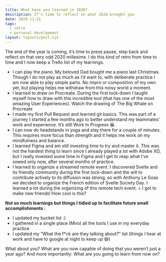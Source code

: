 ```yaml
---
title: What have you learned in 2020?
description: IT's time to reflect on what 2020 brought you
date: 2020-11-21
tags:
  - retro
  - personal development
layout: layouts/post.njk
---
```



The end of the year is coming, it’s time to press pause, step back and reflect on that very odd 2020 millesime. I do this kind of retro from time to time and I now keep a Trello list of my learnings.  

* I can play the piano. My beloved Dad bought me a piano last Christmas. Though I do not play as much as I’d want to, with deliberate practice I am now able to play simple parts. No impro or composition of my own yet, but playing helps me withdraw from this noisy world a moment.  
* I learned to draw on Procreate. During the first lock-down I taught myself how to draw with this incredible tool (that has one of the most amazing User Experiences). Watch the drawing of The Big Whale on Procreate  
* I made my first Pull Request and learned git basics. This was part of a journey I started a few months ago to better understand my teammates’ work and experience. It’s still Work In Progress 😁.  
* I can now do headstands in yoga and stay there for a couple of minutes. This requires more focus than strength and it helps me work on my mindfulness and balance.  
* I learned Figma and am still investing time to try and master it. This was not the hardest thing to learn since I already played a lot with Adobe XD, but I really invested some time in Figma and I get to reap what I’ve sowed only now, after several months of practice.  
* I learned to organize a streamed remote event. I discovered Svelte and its friendly community during the first lock-down and the will to contribute actively to its diffusion was strong, so with Anthony Le Goas we decided to organize the French edition of Svelte Society Day. I learned a lot during the organizing of this remote tech event. + I got to make new friends! How cool is this?  

**Not so much learnings but things I tidied up to facilitate future small accomplishments :**
* I updated my bucket list :)
* I gathered in a single place (Miro) all the tools I use in my everyday practice
* I updated my “What the f*ck are they talking about?” list (things I hear at work and have to google at night to keep up 😅)

What about you? What are you now capable of doing that you weren’t just a year ago? And more importantly: What are you going to learn from now on?
